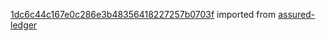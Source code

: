 [1dc6c44c167e0c286e3b48356418227257b0703f](https://github.com/insolar/assured-ledger/commit/1dc6c44c167e0c286e3b48356418227257b0703f) imported from [assured-ledger](https://github.com/insolar/assured-ledger)

